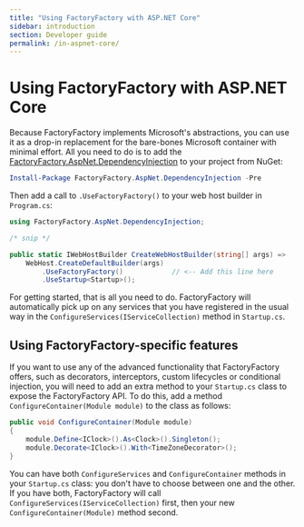 ```yaml
---
title: "Using FactoryFactory with ASP.NET Core"
sidebar: introduction
section: Developer guide
permalink: /in-aspnet-core/
---
```

Using FactoryFactory with ASP.NET Core
======================================

Because FactoryFactory implements Microsoft's abstractions, you can use it as a
drop-in replacement for the bare-bones Microsoft container with minimal effort.
All you need to do is to add the
[FactoryFactory.AspNet.DependencyInjection](https://www.nuget.org/packages/FactoryFactory.AspNet.DependencyInjection/)
to your project from NuGet:

```powershell
Install-Package FactoryFactory.AspNet.DependencyInjection -Pre
```

Then add a call to `.UseFactoryFactory()` to your web host builder in
`Program.cs`:

```c#
using FactoryFactory.AspNet.DependencyInjection;

/* snip */

public static IWebHostBuilder CreateWebHostBuilder(string[] args) =>
    WebHost.CreateDefaultBuilder(args)
        .UseFactoryFactory()            // <-- Add this line here
        .UseStartup<Startup>();
```

For getting started, that is all you need to do. FactoryFactory will
automatically pick up on any services that you have registered in the usual way
in the `ConfigureServices(IServiceCollection)` method in `Startup.cs`.

Using FactoryFactory-specific features
--------------------------------------
If you want to use any of the advanced functionality that FactoryFactory offers,
such as decorators, interceptors, custom lifecycles or conditional injection,
you will need to add an extra method to your `Startup.cs` class to expose the
FactoryFactory API. To do this, add a method `ConfigureContainer(Module module)`
to the class as follows:

```c#
public void ConfigureContainer(Module module)
{
    module.Define<IClock>().As<Clock>().Singleton();
    module.Decorate<IClock>().With<TimeZoneDecorator>();
}
```

You can have both `ConfigureServices` and `ConfigureContainer` methods in your
`Startup.cs` class: you don't have to choose between one and the other. If you
have both, FactoryFactory will call `ConfigureServices(IServiceCollection)`
first, then your new `ConfigureContainer(Module)` method second.
